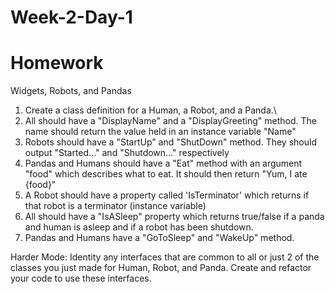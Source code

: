 # Week-2-Day-1


# Homework
Widgets, Robots, and Pandas

1. Create a class definition for a Human, a Robot, and a Panda.\
2. All should have a "DisplayName" and a "DisplayGreeting" method. The name should return the value held in an instance variable "Name"
3. Robots should have a "StartUp" and "ShutDown" method. They should output "Started..." and "Shutdown..." respectively
4. Pandas and Humans should have a "Eat" method with an argument "food" which describes what to eat. It should then return "Yum, I ate {food}"
5. A Robot should have a property called 'IsTerminator' which returns if that robot is a terminator (instance variable)
6. All should have a "IsASleep" property which returns true/false if a panda and human is asleep and if a robot has been shutdown.
7. Pandas and Humans have a "GoToSleep" and "WakeUp" method.

Harder Mode:
Identity any interfaces that are common to all or just 2 of the classes you just made for Human, Robot, and Panda. Create and refactor your code to use these interfaces.
